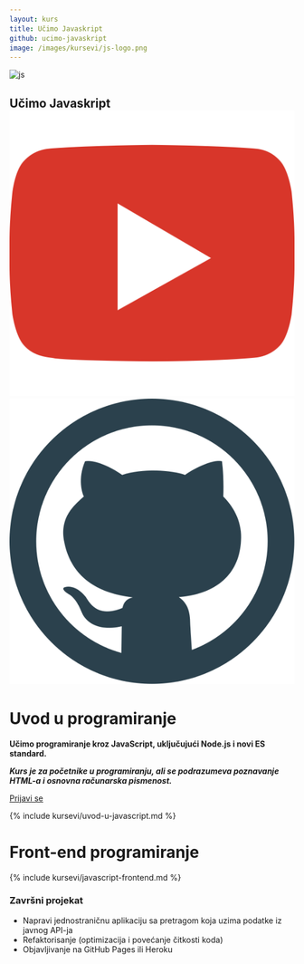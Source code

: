 ```yaml
---
layout: kurs
title: Učimo Javaskript
github: ucimo-javaskript
image: /images/kursevi/js-logo.png
---
```


![js]({{page.image}})

## Učimo Javaskript <a href="https://www.youtube.com/playlist?list=PLrd-JzTjtZUVJDD7cK43JIzVBDpHnfrUW"><img src="/images/ui/ikonice/youtube.svg" class="ikonica-veca" alt="play-video"></a> [<img src="/images/ui/ikonice/github.svg" class="ikonica-veca">](https://github.com/skolakoda/ucimo-javaskript)

# Uvod u programiranje

**Učimo programiranje kroz JavaScript, uključujući Node.js i novi ES standard.**

***Kurs je za početnike u programiranju, ali se podrazumeva poznavanje HTML-a i osnovna računarska pismenost.***

<a href="/kursevi/prijava?kurs=2" class="btn float-right">Prijavi se</a>

{% include kursevi/uvod-u-javascript.md %}

# Front-end programiranje

{% include kursevi/javascript-frontend.md %}

### Završni projekat

- Napravi jednostraničnu aplikaciju sa pretragom koja uzima podatke iz javnog API-ja
- Refaktorisanje (optimizacija i povećanje čitkosti koda)
- Objavljivanje na GitHub Pages ili Heroku

<script type="application/ld+json">
{
  "@context": "http://schema.org/",
  "@type": "Course",
  "name": "Uvod u programiranje",
  "description": "Kurs je namenjen svima koji žele da nauče programiranje kroz popularni jezik Javaskript.",
  "provider": {
    "@type": "Organization",
    "name": "Škola koda",
    "url": "http://skolakoda.org"
  }
}
</script>

